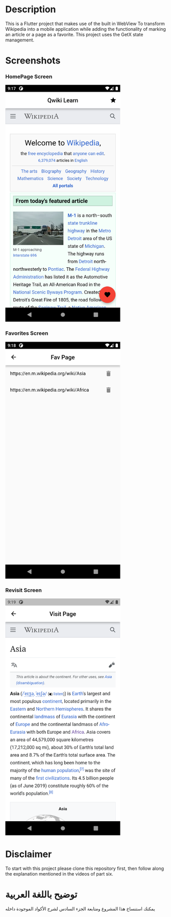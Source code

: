 #  Description
This is a Flutter project that  makes use of the built in WebView To transform Wikipedia into a mobile application while adding the functionality of marking an article or a page as a favorite. This project uses the GetX state management.
# Screenshots
### HomePage Screen

<img src="https://github.com/Ismail-Mohammed-Tayeb/emasteryacademy/blob/Qwiki-Learn/Screenshots/HomePage.png" width="360" height="740"/>

### Favorites Screen

<img src="https://github.com/Ismail-Mohammed-Tayeb/emasteryacademy/blob/Qwiki-Learn/Screenshots/FavPage.png" width="360" height="740"/>

### Revisit Screen

<img src="https://github.com/Ismail-Mohammed-Tayeb/emasteryacademy/blob/Qwiki-Learn/Screenshots/VisitPage.png" width="360" height="740"/>

#  Disclaimer
To start with this project please clone this repository first, then follow along the explanation mentioned in the videos of part six.

# توضيح باللغة العربية
يمكنك استنساخ هذا المشروع ومتابعة الجزء السادس لشرح الأكواد الموجودة داخله
